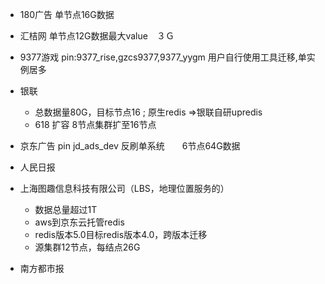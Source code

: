 * 180广告
单节点16G数据

* 汇桔网
  单节点12G数据最大value　３Ｇ

* 9377游戏
pin:9377_rise,gzcs9377,9377_yygm
用户自行使用工具迁移,单实例居多

* 银联
  * 总数据量80G，目标节点16 ; 原生redis =>银联自研upredis
  * 618 扩容 8节点集群扩至16节点

* 京东广告 
   pin jd_ads_dev
  反刷单系统　　6节点64G数据

* 人民日报
  
* 上海图趣信息科技有限公司（LBS，地理位置服务的）
  * 数据总量超过1T
  * aws到京东云托管redis
  * redis版本5.0目标redis版本4.0，跨版本迁移
  * 源集群12节点，每结点26G

* 南方都市报
  